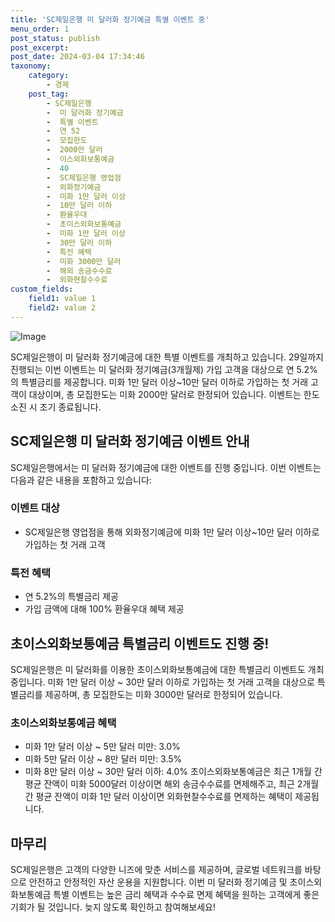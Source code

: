 ```yaml
---
title: 'SC제일은행 미 달러화 정기예금 특별 이벤트 중'
menu_order: 1
post_status: publish
post_excerpt: 
post_date: 2024-03-04 17:34:46
taxonomy:
    category:
        - 경제
    post_tag:
        - SC제일은행
        -  미 달러화 정기예금
        -  특별 이벤트
        -  연 52
        -  모집한도
        -  2000만 달러
        -  이스외화보통예금
        -  40
        -  SC제일은행 영업점
        -  외화정기예금
        -  미화 1만 달러 이상
        -  10만 달러 이하
        -  환율우대
        -  초이스외화보통예금
        -  미화 1만 달러 이상
        -  30만 달러 이하
        -  특전 혜택
        -  미화 3000만 달러
        -  해외 송금수수료
        -  외화현찰수수료
custom_fields:
    field1: value 1
    field2: value 2
---
```


![Image](https://imgnews.pstatic.net/image/009/2024/03/04/0005266792_001_20240304094303643.jpg?type=w647)

SC제일은행이 미 달러화 정기예금에 대한 특별 이벤트를 개최하고 있습니다. 29일까지 진행되는 이번 이벤트는 미 달러화 정기예금(3개월제) 가입 고객을 대상으로 연 5.2%의 특별금리를 제공합니다. 미화 1만 달러 이상~10만 달러 이하로 가입하는 첫 거래 고객이 대상이며, 총 모집한도는 미화 2000만 달러로 한정되어 있습니다. 이벤트는 한도 소진 시 조기 종료됩니다.
## SC제일은행 미 달러화 정기예금 이벤트 안내
SC제일은행에서는 미 달러화 정기예금에 대한 이벤트를 진행 중입니다. 이번 이벤트는 다음과 같은 내용을 포함하고 있습니다:
### 이벤트 대상
- SC제일은행 영업점을 통해 외화정기예금에 미화 1만 달러 이상~10만 달러 이하로 가입하는 첫 거래 고객
### 특전 혜택
- 연 5.2%의 특별금리 제공
- 가입 금액에 대해 100% 환율우대 혜택 제공
## 초이스외화보통예금 특별금리 이벤트도 진행 중!
SC제일은행은 미 달러화를 이용한 초이스외화보통예금에 대한 특별금리 이벤트도 개최 중입니다. 미화 1만 달러 이상 ~ 30만 달러 이하로 가입하는 첫 거래 고객을 대상으로 특별금리를 제공하며, 총 모집한도는 미화 3000만 달러로 한정되어 있습니다. 
### 초이스외화보통예금 혜택
- 미화 1만 달러 이상 ~ 5만 달러 미만: 3.0%
- 미화 5만 달러 이상 ~ 8만 달러 미만: 3.5%
- 미화 8만 달러 이상 ~ 30만 달러 이하: 4.0%
초이스외화보통예금은 최근 1개월 간 평균 잔액이 미화 5000달러 이상이면 해외 송금수수료를 면제해주고, 최근 2개월간 평균 잔액이 미화 1만 달러 이상이면 외화현찰수수료를 면제하는 혜택이 제공됩니다.
## 마무리
SC제일은행은 고객의 다양한 니즈에 맞춘 서비스를 제공하며, 글로벌 네트워크를 바탕으로 안전하고 안정적인 자산 운용을 지원합니다. 이번 미 달러화 정기예금 및 초이스외화보통예금 특별 이벤트는 높은 금리 혜택과 수수료 면제 혜택을 원하는 고객에게 좋은 기회가 될 것입니다. 늦지 않도록 확인하고 참여해보세요!
